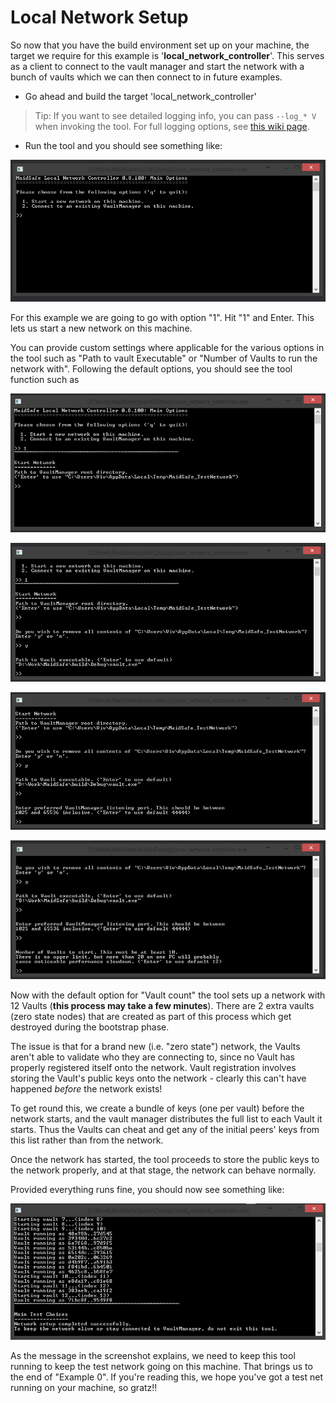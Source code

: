 # Local Network Setup

So now that you have the build environment set up on your machine, the target we require for this example is '**local_network_controller**'. This serves as a client to connect to the vault manager and start the network with a bunch of vaults which we can then connect to in future examples.

* Go ahead and build the target 'local_network_controller'

> Tip: If you want to see detailed logging info, you can pass `--log_* V` when invoking the tool.  For full logging options, see [this wiki page](https://github.com/maidsafe/MaidSafe/wiki/Logging-Options#invoking-logging-arguments).

* Run the tool and you should see something like:

![Local Network Controller - Start Screen](./img/start_screen.PNG)

For this example we are going to go with option "1". Hit "1" and Enter. This lets us start a new network on this machine.

You can provide custom settings where applicable for the various options in the tool such as "Path to vault Executable" or "Number of Vaults to run the network with". Following the default options, you should see the tool function such as

![Local Network Controller - Vault Manager Root Path](./img/vault_manager_root.PNG)

![Local Network Controller - Vault App Path](./img/vault_executable.PNG)

![Local Network Controller - Listening port](./img/listening_port.PNG)

![Local Network Controller - Vault Count](./img/vaults_count.PNG)


Now with the default option for "Vault count" the tool sets up a network with 12 Vaults (**this process may take a few minutes**). There are 2 extra vaults (zero state nodes) that are created as part of this process which get destroyed during the bootstrap phase.

The issue is that for a brand new (i.e. "zero state") network, the Vaults aren't able to validate who they are connecting to, since no Vault has properly registered itself onto the network.  Vault registration involves storing the Vault's public keys onto the network - clearly this can't have happened *before* the network exists!

To get round this, we create a bundle of keys (one per vault) before the network starts, and the vault manager distributes the full list to each Vault it starts.  Thus the Vaults can cheat and get any of the initial peers' keys from this list rather than from the network.

Once the network has started, the tool proceeds to store the public keys to the network properly, and at that stage, the network can behave normally.

Provided everything runs fine, you should now see something like:

![Local Network Controller - Network Started](./img/network_started.PNG)


As the message in the screenshot explains, we need to keep this tool running to keep the test network going on this machine. That brings us to the end of "Example 0". If you're reading this, we hope you've got a test net running on your machine, so gratz!!



